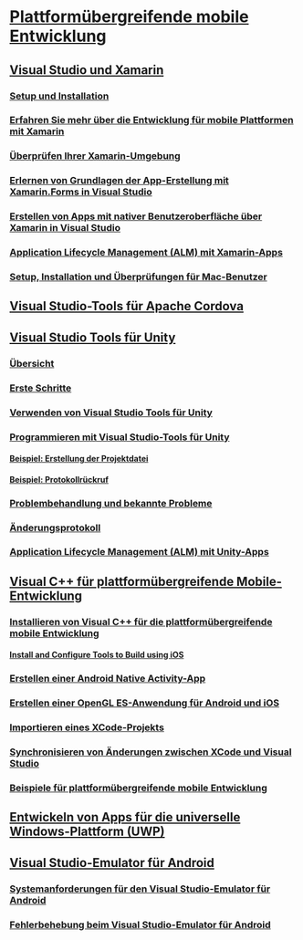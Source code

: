 # [Plattformübergreifende mobile Entwicklung](cross-platform-mobile-development-in-visual-studio.md)
## [Visual Studio und Xamarin](visual-studio-and-xamarin.md)
### [Setup und Installation](setup-and-install.md)
### [Erfahren Sie mehr über die Entwicklung für mobile Plattformen mit Xamarin](learn-about-mobile-development-with-xamarin.md)
### [Überprüfen Ihrer Xamarin-Umgebung](verify-your-xamarin-environment.md)
### [Erlernen von Grundlagen der App-Erstellung mit Xamarin.Forms in Visual Studio](learn-app-building-basics-with-xamarin-forms-in-visual-studio.md)
### [Erstellen von Apps mit nativer Benutzeroberfläche über Xamarin in Visual Studio](build-apps-with-native-ui-using-xamarin-in-visual-studio.md)
### [Application Lifecycle Management (ALM) mit Xamarin-Apps](application-lifecycle-management-alm-with-xamarin-apps.md)
### [Setup, Installation und Überprüfungen für Mac-Benutzer](setup-install-and-verifications-for-mac-users.md)
## [Visual Studio-Tools für Apache Cordova](visual-studio-tools-for-apache-cordova.md)
## [Visual Studio Tools für Unity](visual-studio-tools-for-unity.md)
### [Übersicht](overview-of-visual-studio-tools-for-unity.md)
### [Erste Schritte](getting-started-with-visual-studio-tools-for-unity.md)
### [Verwenden von Visual Studio Tools für Unity](using-visual-studio-tools-for-unity.md)
### [Programmieren mit Visual Studio-Tools für Unity](programming-visual-studio-tools-for-unity.md)
#### [Beispiel: Erstellung der Projektdatei](customize-project-files-created-by-vstu.md)
#### [Beispiel: Protokollrückruf](share-the-unity-log-callback-with-vstu.md)
### [Problembehandlung und bekannte Probleme](troubleshooting-and-known-issues-visual-studio-tools-for-unity.md)
### [Änderungsprotokoll](change-log-visual-studio-tools-for-unity.md)
### [Application Lifecycle Management (ALM) mit Unity-Apps](application-lifecycle-management-alm-with-unity-apps.md)
## [Visual C++ für plattformübergreifende Mobile-Entwicklung](visual-cpp-for-cross-platform-mobile-development.md)
### [Installieren von Visual C++ für die plattformübergreifende mobile Entwicklung](install-visual-cpp-for-cross-platform-mobile-development.md)
#### [Install and Configure Tools to Build using iOS](install-and-configure-tools-to-build-using-ios.md)
### [Erstellen einer Android Native Activity-App](create-an-android-native-activity-app.md)
### [Erstellen einer OpenGL ES-Anwendung für Android und iOS](build-an-opengl-es-application-on-android-and-ios.md)
### [Importieren eines XCode-Projekts](import-an-xcode-project.md)
### [Synchronisieren von Änderungen zwischen XCode und Visual Studio](sync-changes-between-xcode-and-visual-studio.md)
### [Beispiele für plattformübergreifende mobile Entwicklung](cross-platform-mobile-development-examples.md)
## [Entwickeln von Apps für die universelle Windows-Plattform (UWP)](develop-apps-for-the-universal-windows-platform-uwp.md)
## [Visual Studio-Emulator für Android](visual-studio-emulator-for-android.md)
### [Systemanforderungen für den Visual Studio-Emulator für Android](system-requirements-for-the-visual-studio-emulator-for-android.md)
### [Fehlerbehebung beim Visual Studio-Emulator für Android](troubleshooting-the-visual-studio-emulator-for-android.md)
